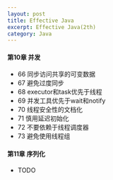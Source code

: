 ```yaml
---
layout: post
title: Effective Java
excerpt: Effective Java(2th)
category: Java
---
```


#### 第10章 并发

- 66 同步访问共享的可变数据
- 67 避免过度同步
- 68 executor和task优先于线程
- 69 并发工具优先于wait和notify
- 70 线程安全性的文档化
- 71 慎用延迟初始化
- 72 不要依赖于线程调度器
- 73 避免使用线程组

#### 第11章 序列化

- TODO
